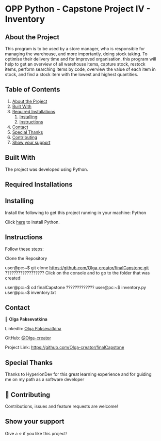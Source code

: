 # **OPP Python - Capstone Project IV - Inventory**

## **About the Project** <a name="project"></a>
This program is to be used by a store manager, who is responsible for managing the warehouse, and more importantly, doing stock taking. 
To optimise their delivery time and for improved organisation, this program will help to get an overview of all warehouse items, capture stock, restock items, 
perform searching items by code, overview the value of each item in stock, and find a stock item with the lowest and highest quantities.

## **Table of Contents**
1. [About the Project](#project)
2. [Built With](#paragraph1)
3. [Required Installations](#paragraph2)
    1. [Installing](#subparagraph1)
    2. [Instructions](#subparagraph2)
4. [Contact](#paragraph3)
5. [Special Thanks](#paragraph4)
6. [Contributing](#paragraph5)
7. [Show your support](#paragraph6)

## Built With <a name="paragraph1"></a>
The project was developed using Python.

## Required Installations <a name="paragraph2"></a>

## Installing <a name="subparagraph1"></a>
Install the following to get this project running in your machine:
Python

Click [here](https://www.python.org/downloads/windows/) to install Python. 

## Instructions <a name="subparagraph2"></a>

Follow these steps:

Clone the Repository

user@pc:~$ git clone https://github.com/Olga-creator/finalCapstone.git   ??????????????????
Click on the console and to go to the folder that was created

user@pc:~$ cd finalCapstone ?????????????
user@pc:~$ inventory.py
user@pc:~$ inventory.txt

## Contact <a name="paragraph3"></a>
💃 **Olga Paksevatkina**

LinkedIn: [Olga Paksevatkina](https://www.linkedin.com/in/olga-paksevatkina-51b61064/)

GitHub: [@Olga-creator](https://github.com/Olga-creator?tab=repositories)

Project Link: https://github.com/Olga-creator/finalCapstone

## Special Thanks <a name="paragraph4"></a>
Thanks to HyperionDev for this great learning experience and for guiding me on my path as a software developer

## 🤝 Contributing <a name="paragraph5"></a>
Contributions, issues and feature requests are welcome!

## Show your support <a name="paragraph6"></a>
Give a ⭐️ if you like this project!
